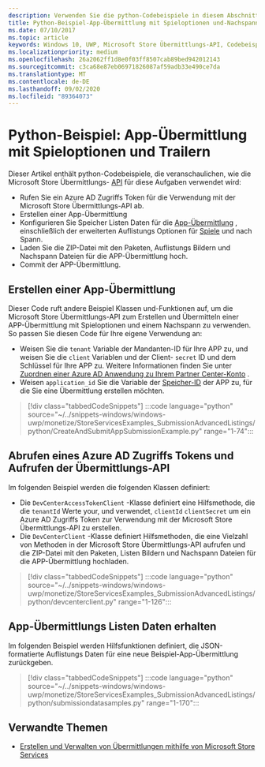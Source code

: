 ```yaml
---
description: Verwenden Sie die python-Codebeispiele in diesem Abschnitt, um mehr über das Senden von Spieloptionen und-Nachspann mithilfe der Microsoft Store Übermittlungs-API zu erfahren
title: Python-Beispiel-App-Übermittlung mit Spieloptionen und-Nachspann
ms.date: 07/10/2017
ms.topic: article
keywords: Windows 10, UWP, Microsoft Store Übermittlungs-API, Codebeispiele, Spieloptionen, Nachspann, erweiterte Auflistungen, python
ms.localizationpriority: medium
ms.openlocfilehash: 26a2062ff1d8e0f03ff8507cab89bed942012143
ms.sourcegitcommit: c3ca68e87eb06971826087af59adb33e490ce7da
ms.translationtype: MT
ms.contentlocale: de-DE
ms.lasthandoff: 09/02/2020
ms.locfileid: "89364073"
---
```

# <a name="python-sample-app-submission-with-game-options-and-trailers"></a>Python-Beispiel: App-Übermittlung mit Spieloptionen und Trailern

Dieser Artikel enthält python-Codebeispiele, die veranschaulichen, wie die Microsoft Store Übermittlungs- [API](create-and-manage-submissions-using-windows-store-services.md) für diese Aufgaben verwendet wird:

* Rufen Sie ein Azure AD Zugriffs Token für die Verwendung mit der Microsoft Store Übermittlungs-API ab.
* Erstellen einer App-Übermittlung
* Konfigurieren Sie Speicher Listen Daten für die [App-Übermittlung](manage-app-submissions.md#trailer-object) , einschließlich der erweiterten Auflistungs Optionen für [Spiele](manage-app-submissions.md#gaming-options-object) und nach Spann.
* Laden Sie die ZIP-Datei mit den Paketen, Auflistungs Bildern und Nachspann Dateien für die APP-Übermittlung hoch.
* Commit der APP-Übermittlung.

<span id="create-app-submission" />

## <a name="create-an-app-submission"></a>Erstellen einer App-Übermittlung

Dieser Code ruft andere Beispiel Klassen und-Funktionen auf, um die Microsoft Store Übermittlungs-API zum Erstellen und Übermitteln einer APP-Übermittlung mit Spieloptionen und einem Nachspann zu verwenden. So passen Sie diesen Code für Ihre eigene Verwendung an:

* Weisen Sie die `tenant` Variable der Mandanten-ID für Ihre APP zu, und weisen Sie die `client` Variablen und der Client- `secret` ID und dem Schlüssel für Ihre APP zu. Weitere Informationen finden Sie unter [Zuordnen einer Azure AD Anwendung zu Ihrem Partner Center-Konto](create-and-manage-submissions-using-windows-store-services.md#how-to-associate-an-azure-ad-application-with-your-partner-center-account) .
* Weisen `application_id` Sie die Variable der [Speicher-ID](in-app-purchases-and-trials.md#store-ids) der APP zu, für die Sie eine Übermittlung erstellen möchten.

> [!div class="tabbedCodeSnippets"]
:::code language="python" source="~/../snippets-windows/windows-uwp/monetize/StoreServicesExamples_SubmissionAdvancedListings/python/CreateAndSubmitAppSubmissionExample.py" range="1-74":::

<span id="token" />

## <a name="obtain-an-azure-ad-access-token-and-invoke-the-submission-api"></a>Abrufen eines Azure AD Zugriffs Tokens und Aufrufen der Übermittlungs-API

Im folgenden Beispiel werden die folgenden Klassen definiert:

* Die `DevCenterAccessTokenClient` -Klasse definiert eine Hilfsmethode, die die `tenantId` Werte your, und verwendet, `clientId` `clientSecret` um ein Azure AD Zugriffs Token zur Verwendung mit der Microsoft Store Übermittlungs-API zu erstellen.
* Die `DevCenterClient` -Klasse definiert Hilfsmethoden, die eine Vielzahl von Methoden in der Microsoft Store Übermittlungs-API aufrufen und die ZIP-Datei mit den Paketen, Listen Bildern und Nachspann Dateien für die APP-Übermittlung hochladen.

> [!div class="tabbedCodeSnippets"]
:::code language="python" source="~/../snippets-windows/windows-uwp/monetize/StoreServicesExamples_SubmissionAdvancedListings/python/devcenterclient.py" range="1-126":::

<span id="token" />

## <a name="get-app-submission-listing-data"></a>App-Übermittlungs Listen Daten erhalten

Im folgenden Beispiel werden Hilfsfunktionen definiert, die JSON-formatierte Auflistungs Daten für eine neue Beispiel-App-Übermittlung zurückgeben.

> [!div class="tabbedCodeSnippets"]
:::code language="python" source="~/../snippets-windows/windows-uwp/monetize/StoreServicesExamples_SubmissionAdvancedListings/python/submissiondatasamples.py" range="1-170":::

## <a name="related-topics"></a>Verwandte Themen

* [Erstellen und Verwalten von Übermittlungen mithilfe von Microsoft Store Services](create-and-manage-submissions-using-windows-store-services.md)
